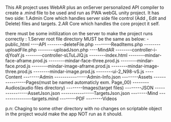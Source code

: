 This AR project uses WebAR plus an onServer personalized API compiler to create a .mind file to be used and run as PWA webGL unity project.
It has two side:
1.Admin Core which handles server side file control (Add , Edit and Delete) files and targets.
2.AR Core which handles the core project it self.

there must be some initilization on the server to make the project runs correctly :
1.Server root file directory MUST be the same as below:
-public_html
----API
--------deleteFile.php
--------ReadItems.php
--------uploadFile.php
--------uploadJson.php
----MindAR
--------controller-i-djYoaY.js
--------controller-sLTuLJIQ.js
--------index.html
--------mindar-face-aframe.prod.js
--------mindar-face-three.prod.js
--------mindar-face.prod.js
--------mindar-image-aframe.prod.js
--------mindar-image-three.prod.js
--------mindar-image.prod.js
--------ui-2_N98-vS.js
----Content
--------Admin
----------------Admin-Info.json
--------Assets
----------------Pages(must be named automaticly exm. Page_00)
--------Audios(audio files directory)
--------Images(target files)
--------JSON
----------------AssetJson.json
----------------TargetsJson.json
--------Mind
----------------targets.mind
--------PDF
--------Videos

p.n:
Chaging to some other directory with no changes on scriptable object in the project would make the app NOT run as it should.
